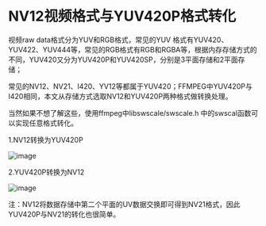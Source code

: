 # NV12视频格式与YUV420P格式转化

视频raw data格式分为YUV和RGB格式，常见的YUV 格式有YUV420、YUV422、YUV444等，常见的RGB格式有RGB和RGBA等，根据内存存储方式的不同，YUV420又分为YUV420P和YUV420SP，分别是3平面存储和2平面存储；

常见的NV12、NV21、I420、YV12等都属于YUV420；FFMPEG中YUV420P与I420相同，本文从存储方式选取NV12和YUV420P两种格式做转换处理。

当然如果不想了解这些，使用ffmpeg中libswscale/swscale.h 中的swscal函数可以实现任意格式转化。

1.NV12转换为YUV420P

![image](https://user-images.githubusercontent.com/17688273/147182108-edfde34e-dd4c-4154-b280-2f57253d348a.png)

2.YUV420P转换为NV12

![image](https://user-images.githubusercontent.com/17688273/147182162-6f86a145-7a97-4560-aa59-337732d738e4.png)

注：NV12将数据存储中第二个平面的UV数据交换即可得到NV21格式，因此YUV420P与NV21的转化也很简单。
